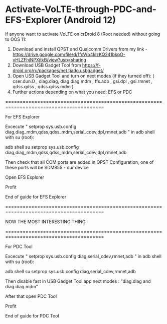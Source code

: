 # Activate-VoLTE-through-PDC-and-EFS-Explorer (Android 12)
If anyone want to activate VoLTE on crDroid 8 (Root needed) without going to OOS 11: 

1. Download and install QPST and Qualcomm Drivers from my link - https://drive.google.com/file/d/1fcWb4klzKQ241bkpO-vHLZFhjNPXjtkB/view?usp=sharing
2. Download USB Gadget Tool from https://f-droid.org/ru/packages/net.tjado.usbgadget/
3. Open USB Gadget Tool and turn on next modes (if they turned off): ( cser.dun.O , diag.diag, diag.diag.mdm , ffs.adb , gsi.dpl , gsi.rmnet , qdss.qdss , qdss.qdss.mdm )
4. Further actions depending on what you need: EFS or PDC

========================================================================================

For EFS Explorer

Excecute " setprop sys.usb.config diag,diag_mdm,qdss,qdss_mdm,serial_cdev,dpl,rmnet,adb " in adb shell with su (root):

adb shell
su
setprop sys.usb.config diag,diag_mdm,qdss,qdss_mdm,serial_cdev,dpl,rmnet,adb

Then check that all COM ports are added in QPST Configuration, one of these ports will be SDM855 - our device

Open EFS Explorer

Profit

End of guide for EFS Explorer

========================================================================================

NOW THE MOST INTERESTING THING

========================================================================================

For PDC Tool

Excecute " setprop sys.usb.config diag,serial_cdev,rmnet,adb " in adb shell with su (root):

adb shell
su
setprop sys.usb.config diag,serial_cdev,rmnet,adb

Then disable fast in USB Gadget Tool app next modes : "diag.diag and diag.diag.mdm" 

After that open PDC Tool

Profit

End of guide for PDC Tool
